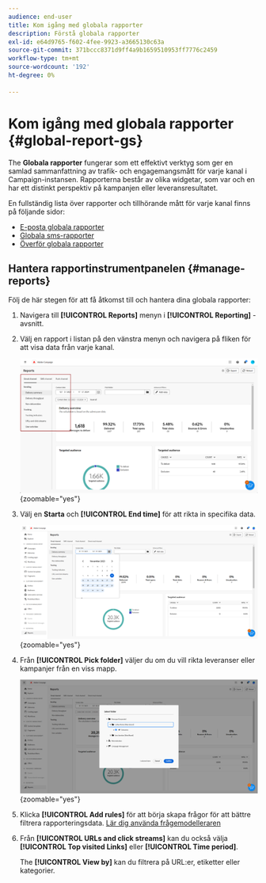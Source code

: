 ```yaml
---
audience: end-user
title: Kom igång med globala rapporter
description: Förstå globala rapporter
exl-id: e64d9765-f602-4fee-9923-a3665130c63a
source-git-commit: 371bccc8371d9ff4a9b1659510953ff7776c2459
workflow-type: tm+mt
source-wordcount: '192'
ht-degree: 0%

---
```


# Kom igång med globala rapporter {#global-report-gs}

The **Globala rapporter** fungerar som ett effektivt verktyg som ger en samlad sammanfattning av trafik- och engagemangsmått för varje kanal i Campaign-instansen. Rapporterna består av olika widgetar, som var och en har ett distinkt perspektiv på kampanjen eller leveransresultatet.

En fullständig lista över rapporter och tillhörande mått för varje kanal finns på följande sidor:

* [E-posta globala rapporter](global-report-email.md)
* [Globala sms-rapporter](global-report-sms.md)
* [Överför globala rapporter](global-report-push.md)

## Hantera rapportinstrumentpanelen {#manage-reports}

Följ de här stegen för att få åtkomst till och hantera dina globala rapporter:

1. Navigera till **[!UICONTROL Reports]** menyn i **[!UICONTROL Reporting]** -avsnitt.

1. Välj en rapport i listan på den vänstra menyn och navigera på fliken för att visa data från varje kanal.

   ![](assets/global_report_manage_3.png){zoomable=&quot;yes&quot;}

1. Välj en **Starta** och **[!UICONTROL End time]** för att rikta in specifika data.

   ![](assets/global_report_manage_1.png){zoomable=&quot;yes&quot;}

1. Från **[!UICONTROL Pick folder]** väljer du om du vill rikta leveranser eller kampanjer från en viss mapp.

   ![](assets/global_report_manage_2.png){zoomable=&quot;yes&quot;}

1. Klicka **[!UICONTROL Add rules]** för att börja skapa frågor för att bättre filtrera rapporteringsdata. [Lär dig använda frågemodelleraren](../query/query-modeler-overview.md)

1. Från **[!UICONTROL URLs and click streams]** kan du också välja **[!UICONTROL Top visited Links]** eller **[!UICONTROL Time period]**.

   The **[!UICONTROL View by]** kan du filtrera på URL:er, etiketter eller kategorier.
